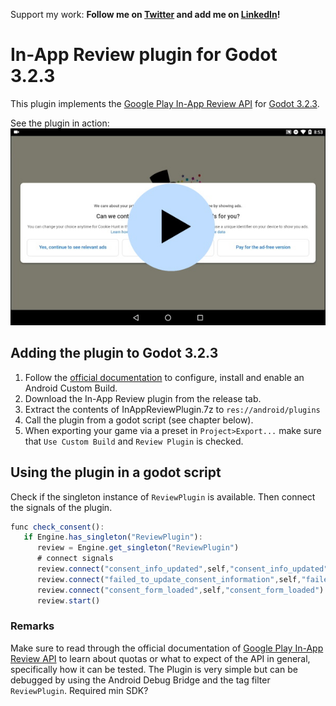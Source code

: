 
Support my work:
**Follow me on [Twitter](https://twitter.com/pascalschwenke) and add me on [LinkedIn](https://www.linkedin.com/in/pascal-schwenke-537a8a169/)!**


# In-App Review plugin for Godot 3.2.3

This plugin implements the [Google Play In-App Review API](https://developer.android.com/guide/playcore/in-app-review/) for [Godot 3.2.3](https://godotengine.org/). 

See the plugin in action:\
[![Demo video](https://github.com/pschw/GodotConsentPlugin/blob/master/thumbnail_mini.jpg?raw=true)](https://youtu.be/PJ2H8ZK8O_w "Demo video")

## Adding the plugin to Godot 3.2.3
1. Follow the [official documentation](https://docs.godotengine.org/en/latest/getting_started/workflow/export/android_custom_build.html) to configure, install and enable an Android Custom Build.
2. Download the In-App Review plugin from the release tab.
3. Extract the contents of InAppReviewPlugin.7z to `res://android/plugins`
4. Call the plugin from a godot script (see chapter below).
5. When exporting your game via a preset in `Project>Export...` make sure that `Use Custom Build` and `Review Plugin` is checked.

## Using the plugin in a godot script
Check if the singleton instance of `ReviewPlugin` is available. Then connect the signals of the plugin.
```javascript
func check_consent():
   if Engine.has_singleton("ReviewPlugin"):
      review = Engine.get_singleton("ReviewPlugin")
      # connect signals
      review.connect("consent_info_updated",self,"consent_info_updated")
      review.connect("failed_to_update_consent_information",self,"failed_to_update_consent_information")
      review.connect("consent_form_loaded",self,"consent_form_loaded")
      review.start()
```

### Remarks
Make sure to read through the official documentation of [Google Play In-App Review API](https://developer.android.com/guide/playcore/in-app-review/) to learn about quotas or what to expect of the API in general, specifically how it can be tested.
The Plugin is very simple but can be debugged by using the Android Debug Bridge and the tag filter `ReviewPlugin`.
Required min SDK?